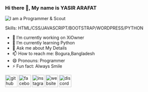 ### Hi there 👋, My name is YASIR ARAFAT
![I am a Programmer & Scout](https://user-images.githubusercontent.com/96917595/152696330-cda5a3a4-ef7b-49d6-bb2e-a5ac0e82113f.gif)


Skills: HTML/CSS/JAVASCRIPT/BOOTSTRAP/WORDPRESS/PYTHON

- 🔭 I’m currently working on XiOwner 
- 🌱 I’m currently learning Python 
- 💬 Ask me about My Details 
- 📫 How to reach me: Bogura,Bangladesh 
- 😄 Pronouns: Programmer 
- ⚡ Fun fact: Always Smile  


[<img src='https://cdn.jsdelivr.net/npm/simple-icons@3.0.1/icons/github.svg' alt='github' height='40'>](https://github.com/https://github.com/proarafat)  [<img src='https://cdn.jsdelivr.net/npm/simple-icons@3.0.1/icons/facebook.svg' alt='facebook' height='40'>](https://www.facebook.com/https://www.facebook.com/prodevarafat)  [<img src='https://cdn.jsdelivr.net/npm/simple-icons@3.0.1/icons/instagram.svg' alt='instagram' height='40'>](https://www.instagram.com/https://www.instagram.com/devproarafat//)  [<img src='https://cdn.jsdelivr.net/npm/simple-icons@3.0.1/icons/icloud.svg' alt='website' height='40'>](arafat.xiowner.com)  [<img src='https://cdn.jsdelivr.net/npm/simple-icons@3.0.1/icons/discord.svg' alt='discord' height='40'>](https://discord.gg/F7cA7BnW5V)  

